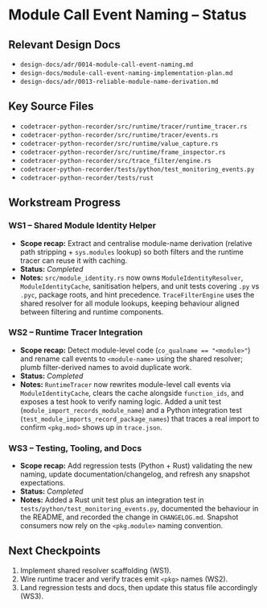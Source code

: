 # Module Call Event Naming – Status

## Relevant Design Docs
- `design-docs/adr/0014-module-call-event-naming.md`
- `design-docs/module-call-event-naming-implementation-plan.md`
- `design-docs/adr/0013-reliable-module-name-derivation.md`

## Key Source Files
- `codetracer-python-recorder/src/runtime/tracer/runtime_tracer.rs`
- `codetracer-python-recorder/src/runtime/tracer/events.rs`
- `codetracer-python-recorder/src/runtime/value_capture.rs`
- `codetracer-python-recorder/src/runtime/frame_inspector.rs`
- `codetracer-python-recorder/src/trace_filter/engine.rs`
- `codetracer-python-recorder/tests/python/test_monitoring_events.py`
- `codetracer-python-recorder/tests/rust`

## Workstream Progress

### WS1 – Shared Module Identity Helper
- **Scope recap:** Extract and centralise module-name derivation (relative path stripping + `sys.modules` lookup) so both filters and the runtime tracer can reuse it with caching.
- **Status:** _Completed_
- **Notes:** `src/module_identity.rs` now owns `ModuleIdentityResolver`, `ModuleIdentityCache`, sanitisation helpers, and unit tests covering `.py` vs `.pyc`, package roots, and hint precedence. `TraceFilterEngine` uses the shared resolver for all module lookups, keeping behaviour aligned between filtering and runtime components.

### WS2 – Runtime Tracer Integration
- **Scope recap:** Detect module-level code (`co_qualname == "<module>"`) and rename call events to `<module-name>` using the shared resolver; plumb filter-derived names to avoid duplicate work.
- **Status:** _Completed_
- **Notes:** `RuntimeTracer` now rewrites module-level call events via `ModuleIdentityCache`, clears the cache alongside `function_ids`, and exposes a test hook to verify naming logic. Added a unit test (`module_import_records_module_name`) and a Python integration test (`test_module_imports_record_package_names`) that traces a real import to confirm `<pkg.mod>` shows up in `trace.json`.

### WS3 – Testing, Tooling, and Docs
- **Scope recap:** Add regression tests (Python + Rust) validating the new naming, update documentation/changelog, and refresh any snapshot expectations.
- **Status:** _Completed_
- **Notes:** Added a Rust unit test plus an integration test in `tests/python/test_monitoring_events.py`, documented the behaviour in the README, and recorded the change in `CHANGELOG.md`. Snapshot consumers now rely on the `<pkg.module>` naming convention.

## Next Checkpoints
1. Implement shared resolver scaffolding (WS1).
2. Wire runtime tracer and verify traces emit `<pkg>` names (WS2).
3. Land regression tests and docs, then update this status file accordingly (WS3).
